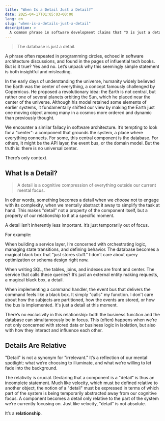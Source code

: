 ```yaml
---
title: "When Is a Detail Just a Detail?"
date: 2025-04-17T01:05:03+00:00
lang: en
slug: "when-is-a-details-just-a-detail"
description: >
  A common phrase in software development claims that "X is just a detail" - but is that really true?
---
```


> The database is just a detail.

A phrase often repeated in programming circles, echoed in software architecture discussions, and found in the pages of influential tech books. But is it true? Yes and no. Let’s unpack why this seemingly simple statement is both insightful and misleading.

In the early days of understanding the universe, humanity widely believed the Earth was the center of everything, a concept famously challenged by Copernicus. He proposed a revolutionary idea: the Earth is not central, but rather one of several planets orbiting the Sun, which he placed near the center of the universe. Although his model retained some elements of earlier systems, it fundamentally shifted our view by making the Earth just one moving object among many in a cosmos more ordered and dynamic than previously thought.

We encounter a similar fallacy in software architecture. It’s tempting to look for a "center": a component that grounds the system, a place where everything connects. For some, this central component is the database. For others, it might be the API layer, the event bus, or the domain model. But the truth is: there is no universal center.

There’s only context.

## What Is a Detail?

> A detail is a cognitive compression of everything outside our current mental focus.

In other words, something becomes a detail when we _choose_ not to engage with its complexity, when we mentally abstract it away to simplify the task at hand. This makes "detail" not a property of the component itself, but a property of our relationship to it at a specific moment.

A detail isn’t inherently less important. It’s just temporarily out of focus.

For example:

When building a service layer, I’m concerned with orchestrating logic, managing state transitions, and defining behavior. The database becomes a magical black box that "just stores stuff." I don’t care about query optimization or schema design right now.

When writing SQL, the tables, joins, and indexes are front and center. The service that calls these queries? It’s just an external entity making requests, a magical black box, a detail.

When implementing a command handler, the event bus that delivers the command feels like a black box. It simply "calls" my function. I don't care about how the subjects are partitioned, how the events are stored, or how the bus is implemented. It's just a detail at this moment.

There’s no exclusivity in this relationship: both the business function and the database can simultaneously be in focus. This (often) happens when we’re not only concerned with stored data or business logic in isolation, but also with how they interact and influence each other.

## Details Are Relative

"Detail" is not a synonym for "irrelevant." It’s a reflection of our mental spotlight: what we’re choosing to illuminate, and what we’re willing to let fade into the background.

The relativity is crucial. Declaring that a component is a "detail" is thus an incomplete statement. Much like velocity, which must be defined relative to another object, the notion of a "detail" must be expressed in terms of which part of the system is being temporarily abstracted away from our cognitive focus. A component becomes a detail only relative to the part of the system we’re currently focusing on. Just like velocity, "detail" is not absolute.

It’s a **relationship**.


